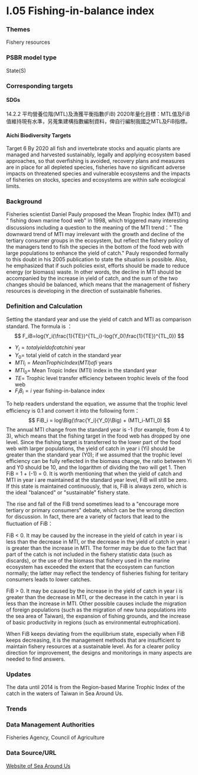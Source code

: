 # I.05 Fishing-in-balance index

<script type="text/javascript" src="http://cdn.mathjax.org/mathjax/latest/MathJax.js?config=TeX-AMS-MML_HTMLorMML"></script>

### Themes
Fishery resources
### PSBR model type
State(S)
### Corresponding targets
#### SDGs
14.2.2 平均營養位階(MTL)及漁獲平衡指數(FiB) 2020年量化目標：MTL值及FiB值維持現有水準，另蒐集建構指數編制資料，俾自行編制我國之MTL及FiB指標。
#### Aichi Biodiversity Targets
Target 6 By 2020 all fish and invertebrate stocks and aquatic plants are managed and harvested sustainably, legally and applying ecosystem based approaches, so that overfishing is avoided, recovery plans and measures are in place for all depleted species, fisheries have no significant adverse impacts on threatened species and vulnerable ecosystems and the impacts of fisheries on stocks, species and ecosystems are within safe ecological limits.
### Background
Fisheries scientist Daniel Pauly proposed the Mean Trophic Index (MTI) and " fishing down marine food web" in 1998, which triggered many interesting discussions including a question to the meaning of the MTI trend：" The downward trend of MTI may irrelevant with the growth and decline of the tertiary consumer groups in the ecosystem, but reflect the fishery policy of the managers tend to fish the species in the bottom of the food web with large populations to enhance the yield of catch." Pauly responded formally to this doubt in his 2005 publication to state the situation is possible. Also, he emphasized that if such policies exist, efforts should be made to reduce energy (or biomass) waste. In other words, the decline in MTI should be accompanied by the increase in yield of catch, and the sum of the two changes should be balanced, which means that the management of fishery resources is developing in the direction of sustainable fisheries.
### Definition and Calculation
Setting the standard year and use the yield of catch and MTI as comparison standard. The formula is ： $$ F_iB=log(Y_i(\frac{1}{TE})^{TL_i}-log(Y_0(\frac{1}{TE})^{TL_0}) $$
* $Y_i= total yield of catch in i$ year
* $Y_0=$ total yield of catch in the standard year
* $MTI_i= Mean Trophic Index (MTI) of i$ years
* $MTI_0=$ Mean Tropic Index (MTI) index in the standard year
* $TE=$ Trophic level transfer efficiency between trophic levels of the food web
* $F_iB_i= i$ year fishing-in-balance index

To help readers understand the equation, we assume that the trophic level efficiency is 0.1 and convert it into the following form： $$ FiB_i = log\Big(\frac{Y_i}{Y_0}\Big) + (MTI_i-MTI_0) $$ The annual MTI change from the standard year is -1 (for example, from 4 to 3), which means that the fishing target in the food web has dropped by one level. Since the fishing target is transferred to the lower part of the food web with larger populations, the yield of catch in year i (Yi) should be greater than the standard year (Y0); if we assumed that the trophic level efficiency can be fully reflected in the biomass change, the ratio between Yi and Y0 should be 10, and the logarithm of dividing the two will get 1. Then FiB = 1 + (-1) = 0. It is worth mentioning that when the yield of catch and MTI in year i are maintained at the standard year level, FiB will still be zero. If this state is maintained continuously, that is, FiB is always zero, which is the ideal "balanced" or "sustainable" fishery state.

The rise and fall of the FiB trend sometimes lead to a "encourage more tertiary or primary consumers" debate, which can be the wrong direction for discussion. In fact, there are a variety of factors that lead to the fluctuation of FiB：

FiB < 0. It may be caused by the increase in the yield of catch in year i is less than the decrease in MTI, or the decrease in the yield of catch in year i is greater than the increase in MTI. The former may be due to the fact that part of the catch is not included in the fishery statistic data (such as discards), or the use of the biomass that fishery used in the marine ecosystem has exceeded the extent that the ecosystem can function normally; the latter may reflect the tendency of fisheries fishing for teritary consumers leads to lower catches.

FiB > 0. It may be caused by the increase in the yield of catch in year i is greater than the decrease in MTI, or the decrease in the catch in year i is less than the increase in MTI. Other possible causes include the migration of foreign populations (such as the migration of new tuna populations into the sea area of Taiwan), the expansion of fishing grounds, and the increase of basic productivity in regions (such as environmental eutrophication).

When FiB keeps deviating from the equilibrium state, especially when FiB keeps decreasing, it is the management methods that are insufficient to maintain fishery resources at a sustainable level. As for a clearer policy direction for improvement, the designs and monitorings in many aspects are needed to find answers.
### Updates
The data until 2014 is from the Region-based Marine Trophic Index of the catch in the waters of Taiwan in Sea Around Us.
### Trends
### Data Management Authorities
Fisheries Agency, Council of Agriculture
### Data Source/URL
[Website of Sea Around Us](http://www.seaaroundus.org/)